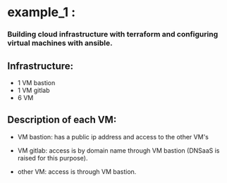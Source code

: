 # example_1 :
### Building cloud infrastructure with terraform and configuring virtual machines with ansible. 

## Infrastructure: 
- 1 VM bastion 
- 1 VM gitlab
- 6 VM

## Description of each VM: 
- VM bastion: has a public ip address and access to the other VM's

- VM gitlab: access is by domain name through VM bastion (DNSaaS is raised for this purpose).

- other VM: access is  through VM bastion.